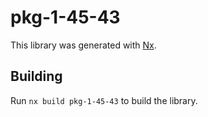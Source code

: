 # pkg-1-45-43

This library was generated with [Nx](https://nx.dev).

## Building

Run `nx build pkg-1-45-43` to build the library.
